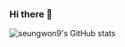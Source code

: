 ### Hi there 👋
![seungwon9's GitHub stats](https://github-readme-stats.vercel.app/api?username=seungwon9&show_icons=true&theme=radical)
<!--
**seungwon9/seungwon9** is a ✨ _special_ ✨ repository because its `README.md` (this file) appears on your GitHub profile.

Here are some ideas to get you started:

- 🔭 I’m currently working on ...
- 🌱 I’m currently learning ...
- 👯 I’m looking to collaborate on ...
- 🤔 I’m looking for help with ...
- 💬 Ask me about ...
- 📫 How to reach me: ...
- 😄 Pronouns: ...
- ⚡ Fun fact: ...
-->
